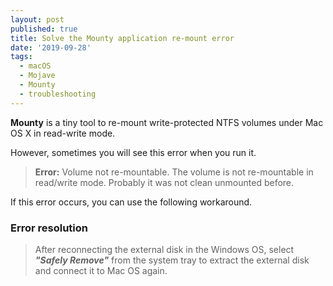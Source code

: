 ```yaml
---
layout: post
published: true
title: Solve the Mounty application re-mount error
date: '2019-09-28'
tags:
  - macOS
  - Mojave
  - Mounty
  - troubleshooting
---
```

**Mounty** is a tiny tool to re-mount write-protected NTFS volumes under Mac OS X in read-write mode.

However, sometimes you will see this error when you run it.

> **Error:** Volume not re-mountable. The volume is not re-mountable in read/write mode. Probably it was not clean unmounted before.

If this error occurs, you can use the following workaround.

### Error resolution

> After reconnecting the external disk in the Windows OS, select ***"Safely Remove"*** from the system tray to extract the external disk and connect it to Mac OS again.

